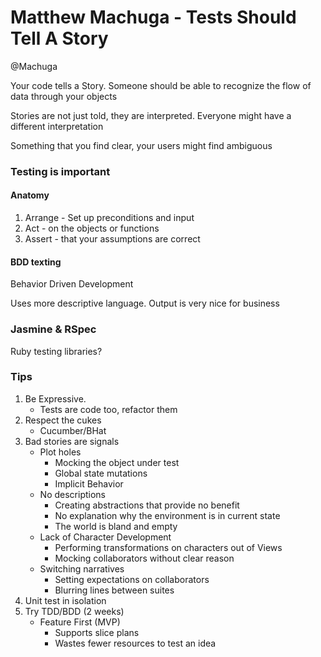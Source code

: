 # Matthew Machuga - Tests Should Tell A Story

@Machuga

Your code tells a Story.  Someone should be able to recognize the flow of data through your objects

Stories are not just told, they are interpreted.  Everyone might have a different interpretation

Something that you find clear, your users might find ambiguous

### Testing is important

#### Anatomy

1. Arrange - Set up preconditions and input
2. Act - on the objects or functions
3. Assert - that your assumptions are correct

#### BDD texting

Behavior Driven Development

Uses more descriptive language.  Output is very nice for business

### Jasmine & RSpec  

Ruby testing libraries?

### Tips

1. Be Expressive.
    * Tests are code too, refactor them
2. Respect the cukes
    * Cucumber/BHat
3. Bad stories are signals
    * Plot holes
        * Mocking the object under test
        * Global state mutations
        * Implicit Behavior
    * No descriptions
        * Creating abstractions that provide no benefit
        * No explanation why the environment is in current state
        * The world is bland and empty
    * Lack of Character Development
        * Performing transformations on characters out of Views
        * Mocking collaborators without clear reason
    * Switching narratives
        * Setting expectations on collaborators
        * Blurring lines between suites
4. Unit test in isolation
5. Try TDD/BDD (2 weeks)
    * Feature First (MVP)
        * Supports slice plans
        * Wastes fewer resources to test an idea
